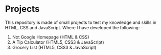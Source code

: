 # Projects
This repository is made of small projects to test my knowledge and skills in HTML, CSS and JavaScript.
Where I have developed the following: -

1. Not Google Homepage (HTML & CSS)
2. A Tip Calculator (HTML5, CSS3 & JavaScript)
3. Grocery List (HTML5, CSS3 & JavaScript)
